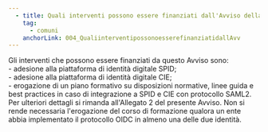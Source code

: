 ```yaml
---
  - title: Quali interventi possono essere finanziati dall'Avviso della Misura 1.4.4?
    tag:
      - comuni
    anchorLink: 004_QualiinterventipossonoesserefinanziatidallAvv
---
```


Gli interventi che possono essere finanziati da questo Avviso sono: <br>- adesione alla piattaforma di identità digitale SPID;<br>- adesione alla piattaforma di identità digitale CIE;<br>- erogazione di un piano formativo su disposizioni normative, linee guida e best practices in caso di integrazione a SPID e CIE con protocollo SAML2. <br>Per ulteriori dettagli si rimanda all'Allegato 2 del presente Avviso. Non si rende necessaria l'erogazione del corso di formazione qualora un ente abbia implementato il protocollo OIDC in almeno una delle due identità.
